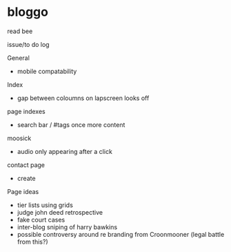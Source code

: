 # bloggo
read bee


issue/to do log 

General 
- mobile compatability 


Index
- gap between coloumns on lapscreen looks off

page indexes 
- search bar / #tags once more content 


moosick
- audio only appearing after a click

contact page
- create



Page ideas 
- tier lists using grids 
- judge john deed retrospective 
- fake court cases 
- inter-blog sniping of harry bawkins
- possible controversy around re branding from Croonmooner (legal battle from this?)








